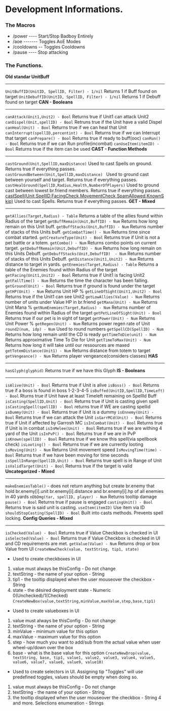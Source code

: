 # Development Informations.
### The Macros
* /power ---- Start/Stop Badboy Entirely
* /aoe ------- Toggles AoE Modes
* /cooldowns -- Toggles Cooldowns
* /pause ---- Stop attacking
### The Functions.
**Old standar UnitBuff**
***
`UnitBuffID(UnitID, SpellID, Filter) - 1/nil` Returns 1 if Buff found on target
`UnitDebuffID(UnitID, SpellID, Filter) - 1/nil` Returns 1 if Debuff found on target
**CAN - Booleans**
***
`canAttack(Unit1,Unit2) - Bool` Returns true if Unit1 can attack Unit2
`canDispel(Unit,spellID) - Bool` Retruns true if the Unit have a valid Dispel
`canHeal(Unit) - Bool` Returns true if we can heal that Unit
`canInterrupt(spellID,percentint) - Bool` Returns true if we can Interrupt that target
`canPrepare() - Bool` Returns true if ready to buff(ooc)
`canRun() - Bool` Returns true if we can Run profile(incombat)
`canUseItem(itemID) - Bool` Returns true if the item can be used
**CAST - Function Methods**
***
`castGround(Unit,SpellID,maxDistance)` Used to cast Spells on ground. Returns true if everything passes.
`castGroundBetween(Unit,SpellID,maxDistance) ` Used to ground cast between yourself and target. Returns true if everything passes.
`castHealGround(SpellID,Radius,Health,NumberOfPlayers)` Used to ground cast between lowest br.friend members. Returns true if everything passes.
[castSpell(Unit,SpellID,FacingCheck,MovementCheck,SpamAllowed,KnownSkip)](https://github.com/CuteOne/BadRotations/wiki/castSpell-Method#castspell) Used to cast Spells. Returns true if everything passes.
**GET - Mixed**
***
`getAllies(Target,Radius) - Table` Returns a table of the allies found within Radius of the target
`getBuffRemain(Unit,BuffID) - Num` Returns how long remain on this Unit buff.
`getBuffStacks(Unit,BuffID) - Num` Returns number of stacks of this Units buff.
`getCombatTime() - Num` Returns time since combat started.
`getCreatureType(Unit) - Bool` Returns true if Unit is not a pet battle or a totem.
`getCombo() - Num` Returns combo points on current target.
`getDebuffRemain(Unit,DebuffID) - Num` Returns how long remain on this Units Debuff.
`getDebuffStacks(Unit,DebuffID)  - Num` Returns number of stacks of this Units Debuff.
`getDistance(Unit1,Unit2) - Num` Returns distance to target in yards.
`getEnemies(Target,Radius) - Table` Returns a table of the Enemies found within Radius of the target
`getFacing(Unit1,Unit2)	- Bool` Returns true if Unit1 is facing Unit2
`getFallTime() - Num` Returns the time the character has been falling.
`getGround(Unit) - Bool` Returns true if ground is found under the target
`getHP(Unit) - Num` Returns Unit HP %
`getLineOfSight(Unit1,Unit2) - Bool` Returns true if the Unit1 can see Unit2
`getLowAllies(Value) - Num` Returns number of units under Value HP in br.friend
`getMana(Unit) - Num` Returns Unit Mana %
`getNumEnemies(Target,Radius) - Num` Returns number of Enemies found within Radius of the target
`getPetLineOfSight(Unit) - Bool` Returns true if our pet is in sight of target
`getPower(Unit) - Num` Returns Unit Power %
`getRegen(Unit) - Num` Returns power regen rate of Unit
`round2(num, idp) - Num` Used to round numbers
`getSpellCD(SpellID) - Num` Returns how long remain until the CD is ready
`getTimeToDie(unit) - Num` Returns approximative Time To Die for Unit
`getTimeToMax(Unit) - Num` Returns how long it will take until our ressources are maxed
`getTotemDistance(Unit1) - Num` Returns distance from totem to target
`getVengeance() - Num` Returns player vengeance(considers classes)
**HAS**
***
`hasGlyph(glyphid)` Returns true if we have this Glyph
**IS - Booleans**
***
`isAlive(Unit) - Bool` Returns true if Unit is alive
`isBoss() - Bool` Returns true if a boss is found in boss 1-2-3-4-5
`isBuffed(UnitID,SpellID,TimeLeft) - Bool` Rturns true if Unit have at least Timeleft remaining on SpellId Buff
`isCasting(SpellID,Unit) - Bool` Returns true if Unit is casting given spell
`isCastingSpell(spellID) - Bool` returns true if WE are casting spellid
`isDummy(Unit) - Bool` Returns true if Unit is a dummy
`isEnnemy(Unit) - Bool` Returns true if we can attack the Unit
`isGarrMCd(Unit) - Bool` Returns true if Unit if affected by Garrosh MC
`isInCombat(Unit) - Bool` Returns true if Unit is in combat
`isInMelee(Unit) - Bool` Returns true if we are withing 4 yard of the Unit
`isInPvP() - Bool` Returns true if we are in PvP
`isKnown(spellID) - Bool` Returns true if we know this spell(via spellbook check)
`isLooting() - Bool` Returns true if we are currently looting
`isMoving(Unit) - Num` Returns Unit movement speed
`IsMovingTime(time) - Bool` Returns true if we have been moving for time seconds
`isSpellInRange(SpellID,Unit) - Bool` Returns true spell is in Range of Unit
`isValidTarget(Unit) - Bool` Returns true if the target is valid
**Uncategorized - Mixed**
***
`makeEnemiesTable()` - does not return anything but create br.enemy that hold br.enemy[i].unit br.enemy[i].distance and br.enemy[i].hp of all enemies in 40 yards
`nDbDmg(tar, spellID, player) - Num` Returns tooltip damage
`pause() - Bool` Returns true if pause is engaged
`castingUnit() - Bool` Returns true is said unit is casting.
`useItem(itemID)` Use item via ID
`shouldStopCasting(SpellID) - Bool` Built into casts methods. Prevents spell locking.
**Config Queries - Mixed**
***
`isChecked(Value) - Bool` Returns true if Value Checkbox is checked in UI
`isSelected(Value) - Bool` Returns true if Value Checkbox is checked in UI and CD requirements are met.
`getValue(Value) - Num` Returns drop or box Value from UI
`CreateNewCheck(value, textString, tip1, state)`
- Used to create checkboxes in UI
1. value must always be thisConfig - Do not change
2. textString - the name of your option - String
3. tip1 - the tooltip displayed when the user mouseover the checkbox - String
4. state - the désired deployment state - Numeric 0(Unchecked)/1(Checked)
`CreateNewBox(value,textString,minValue,maxValue,step,base,tip1)`
- Used to create valueboxes in UI
1. value must always be thisConfig - Do not change
2. textString - the name of your option - String
3. minValue - minimum value for this option
4. maxValue - maximum value for this option
5. step - how much you want to add/sub from the actual value when user wheel-up/down over the box
6. base - what is the base value for this option
`CreateNewDrop(value, textString, base, tip1, value1, value2, value3, value4, value5, value6, value7, value8, value9, value10)`
- Used to create selectors in UI. Assigning tip "Toggles" will use predefined toggles, values should be empty when doing so.
1. value must always be thisConfig - Do not change
2. textString - the name of your option - String
3. the tooltip displayed when the user mouseover the checkbox - String
4 and more. Selections enumeration - Strings
